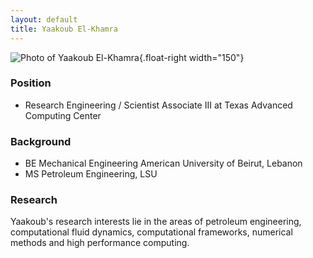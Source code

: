 ```yaml
---
layout: default
title: Yaakoub El-Khamra
---
```

![Photo of Yaakoub El-Khamra](yelkhamra-photo.png){.float-right
width="150"}

### Position

-   Research Engineering / Scientist Associate III at Texas Advanced
    Computing Center

### Background

-   BE Mechanical Engineering American University of Beirut, Lebanon
-   MS Petroleum Engineering, LSU

### Research

Yaakoub\'s research interests lie in the areas of petroleum engineering,
computational fluid dynamics, computational frameworks, numerical
methods and high performance computing.

